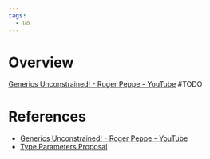 ```yaml
---
tags:
  - Go
---
```


# Overview

[Generics Unconstrained! - Roger Peppe - YouTube](https://youtu.be/eU-w2psAvdA?si=eotHZm9v0ktgDVI_) #TODO

# References

- [Generics Unconstrained! - Roger Peppe - YouTube](https://youtu.be/eU-w2psAvdA?si=eotHZm9v0ktgDVI_)
- [Type Parameters Proposal](https://go.googlesource.com/proposal/+/refs/heads/master/design/43651-type-parameters.md)
